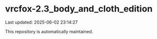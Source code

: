 # vrcfox-2.3_body_and_cloth_edition

Last updated: 2025-06-02 23:14:27

This repository is automatically maintained.
